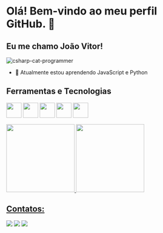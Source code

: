 # Olá! Bem-vindo ao meu perfil GitHub. 👋
## Eu me chamo João Vitor! 

![csharp-cat-programmer](https://github.com/user-attachments/assets/472771cb-4ba4-424c-a93d-6f7c8d0e5134)

- 🌱 Atualmente estou aprendendo JavaScript e Python

## Ferramentas e Tecnologias
<img loading="lazy" src="https://cdn.jsdelivr.net/gh/devicons/devicon@latest/icons/python/python-original.svg" width="40" height="40"/> <img loading="lazy" src="https://cdn.jsdelivr.net/gh/devicons/devicon/icons/git/git-original.svg" width="40" height="40"/> <img loading="lazy" src="https://cdn.jsdelivr.net/gh/devicons/devicon@latest/icons/javascript/javascript-original.svg" width="40" height="40"/> <img src="https://cdn.jsdelivr.net/gh/devicons/devicon@latest/icons/html5/html5-original.svg" width="40" height="40"/> <img src="https://cdn.jsdelivr.net/gh/devicons/devicon@latest/icons/css3/css3-original.svg" width="40" height="40"/>

<div>
<a href="https://github.com/bacuri-criador">
<img loading="lazy" height="180em" src="https://github-readme-stats.vercel.app/api/top-langs/?username=bacuri-criador&layout=compact&langs_count=7&theme=dracula"/>
<img loading="lazy" height="180em" src="https://github-readme-stats.vercel.app/api?username=bacuri-criador&show_icons=true&theme=dracula&include_all_commits=true&count_private=true"/>
</div>

## Contatos:

<div>
<a href="https://instagram.com/joaoo_vitor_silva/" target="_blank"><img loading="lazy" src="https://img.shields.io/badge/-Instagram-%23E4405F?style=for-the-badge&logo=instagram&logoColor=white" target="_blank"></a>
<a href="https://www.twitch.tv/joaoo_vitor_silva" target="_blank"><img loading="lazy" src="https://img.shields.io/badge/Twitch-9146FF?style=for-the-badge&logo=twitch&logoColor=white" target="_blank"></a> <a href="https://www.linkedin.com/in/in/joão-vitor-oliveira-silva-3203871a2/" target="_blank"><img loading="lazy" src="https://img.shields.io/badge/-LinkedIn-%230077B5?style=for-the-badge&logo=linkedin&logoColor=white" target="_blank"></a>   
</div>

<!--
**bacuri-criador/bacuri-criador** is a ✨ _special_ ✨ repository because its `README.md` (this file) appears on your GitHub profile.

Here are some ideas to get you started:

- 🔭 I’m currently working on ...
- 🌱 I’m currently learning ...
- 👯 I’m looking to collaborate on ...
- 🤔 I’m looking for help with ...
- 💬 Ask me about ...
- 📫 How to reach me: ...
- 😄 Pronouns: ...
- ⚡ Fun fact: ...
-->
<!--
- 🔭 Atualmente estou trabalhando em ...
- 🌱 Atualmente estou aprendendo ...
- 👯 Estou procurando colaborar em ...
- 🤔 Estou procurando ajuda com ...
- 💬 Pergunte-me sobre ...
- 📫 Como entrar em contato comigo: ...
- 😄 Pronomes: ...
- ⚡ Curiosidade: ...
-->
